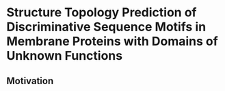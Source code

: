 # Structure Topology Prediction of Discriminative Sequence Motifs in Membrane Proteins with Domains of Unknown Functions
## Motivation
